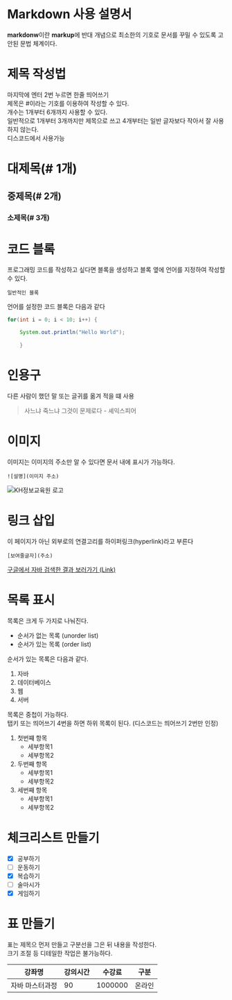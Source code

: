 # Markdown 사용 설명서

**markdonw**이란 **markup**에 반대 개념으로 최소한의 기호로 문서를 꾸밀 수 있도록 고안된 문법 체계이다.

# 제목 작성법

마지막에 엔터 2번 누르면 한줄 띄어쓰기  
제목은 #이라는 기호를 이용하여 작성할 수 있다.  
개수는 1개부터 6개까지 사용할 수 있다.  
일반적으로 1개부터 3개까지만 제목으로 쓰고 4개부터는 일반 글자보다 작아서 잘 사용하지 않는다.  
디스코드에서 사용가능

# 대제목(# 1개)
## 중제목(# 2개)
### 소제목(# 3개)

# 코드 블록

프로그래밍 코드를 작성하고 싶다면 블록을 생성하고 블록 옆에 언어를 지정하여 작성할 수 있다.

```
일반적인 블록
```

언어를 설정한 코드 블록은 다음과 같다

```java
for(int i = 0; i < 10; i++) {

	System.out.println("Hello World");
	
	}
```

# 인용구

다른 사람이 했던 말 또는 글귀를 옮겨 적을 떄 사용

> 사느냐 죽느냐 그것이 문제로다 - 셰익스피어

# 이미지

이미지는 이미지의 주소만 알 수 있다면 문서 내에 표시가 가능하다.

```
![설명](이미지 주소)
```
![KH정보교육원 로고](https://image.rocketpunch.com/company/105846/khjeongbogyoyugweon_logo_1572925088.png?s=400x400&t=inside)

# 링크 삽입

이 페이지가 아닌 외부로의 연결고리를 하이퍼링크(hyperlink)라고 부른다

```
[보여줄글자](주소)
```

[구글에서 자바 검색한 결과 보러가기 (Link)](https://www.google.com/search?q=%EC%9E%90%E3%85%8F%EB%B0%94&source=lmns&bih=951&biw=1113&hl=ko&sa=X&ved=2ahUKEwiRtpimzKKDAxV8Z_UHHVLvABEQ0pQJKAB6BAgBEAI)


# 목록 표시

목록은 크게 두 가지로 나눠진다.

- 순서가 없는 목록 (unorder list)
- 순서가 있는 목록 (order list)

순서가 있는 목록은 다음과 같다.

1. 자바
2. 데이터베이스
3. 웹
4. 서버

목록은 중첩이 가능하다.  
탭키 또는 띄어쓰기 4번을 하면 하위 목록이 된다.
(디스코드는 띄어쓰기 2번만 인정)

1. 첫번쨰 항목
	- 세부항목1
    - 세부항목2
2. 두번째 항목
    - 세부항목1
    - 세부항목2
3. 세번째 항목
    - 세부항목1
    - 세부항목2

# 체크리스트 만들기

- [x] 공부하기
- [ ] 운동하기
- [x] 복습하기
- [ ] 술마시가
- [x] 게임하기

# 표 만들기

표는 제목으 먼저 만들고 구분선을 그은 뒤 내용을 작성한다.  
크기 조절 등 디테일한 작업은 불가능하다.  

| 강좌명 | 강의시간 | 수강료 | 구분 |  
|---|---|---|---|  
|자바 마스터과정|90|1000000|온라인|
